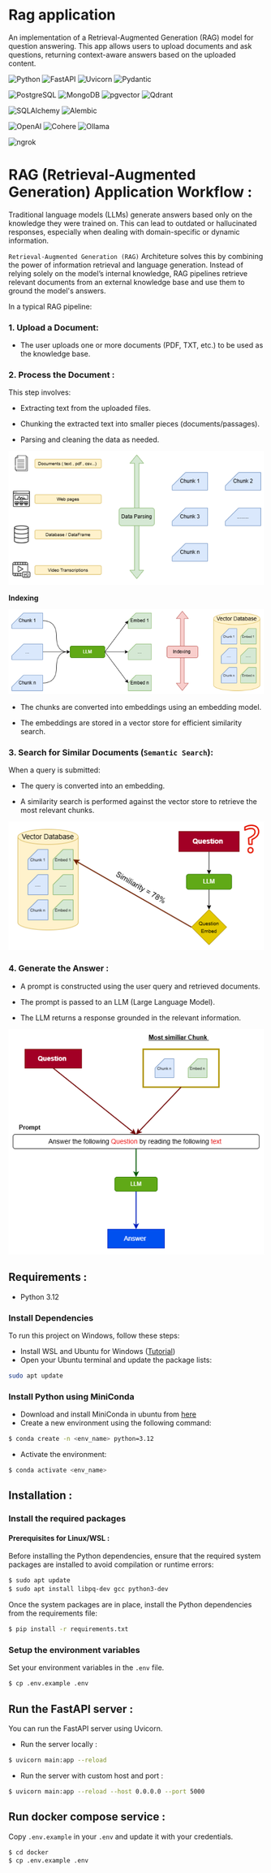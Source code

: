 # Rag application

An implementation of a Retrieval-Augmented Generation (RAG) model for question answering.
This app allows users to upload documents and ask questions, returning context-aware answers based on the uploaded content.


<!-- Language & Frameworks -->
![Python](https://img.shields.io/badge/Python-3.10+-blue.svg)
![FastAPI](https://img.shields.io/badge/FastAPI-Asynchronous-green.svg)
![Uvicorn](https://img.shields.io/badge/Uvicorn-ASGI-red.svg)
![Pydantic](https://img.shields.io/badge/Pydantic-v2+-green.svg)

<!-- Databases -->
![PostgreSQL](https://img.shields.io/badge/PostgreSQL-14+-blue.svg?logo=postgresql)
![MongoDB](https://img.shields.io/badge/MongoDB-6.x-green.svg?logo=mongodb)
![pgvector](https://img.shields.io/badge/pgvector-0.5+-orange.svg)
![Qdrant](https://img.shields.io/badge/Qdrant-VectorDB-blueviolet.svg)

<!-- ORM & Migrations -->
![SQLAlchemy](https://img.shields.io/badge/SQLAlchemy-ORM-red.svg)
![Alembic](https://img.shields.io/badge/Alembic-Migrations-lightgrey.svg)

<!-- LLM Providers -->
![OpenAI](https://img.shields.io/badge/OpenAI-API-black.svg)
![Cohere](https://img.shields.io/badge/Cohere-LLM-purple.svg)
![Ollama](https://img.shields.io/badge/Ollama-Local-orange.svg)

<!-- Utilities -->
![ngrok](https://img.shields.io/badge/ngrok-SecureTunnel-orange.svg)






# RAG (Retrieval-Augmented Generation) Application Workflow :

Traditional language models (LLMs) generate answers based only on the knowledge they were trained on. This can lead to outdated or hallucinated responses, especially when dealing with domain-specific or dynamic information.

`Retrieval-Augmented Generation (RAG)` Architeture solves this by combining the power of information retrieval and language generation. Instead of relying solely on the model’s internal knowledge, RAG pipelines retrieve relevant documents from an external knowledge base and use them to ground the model's answers.

In a typical RAG pipeline: 

### 1. Upload a Document:

- The user uploads one or more documents (PDF, TXT, etc.) to be used as the knowledge base.


### 2. Process the Document :

This step involves:

- Extracting text from the uploaded files.

- Chunking the extracted text into smaller pieces (documents/passages).

- Parsing and cleaning the data as needed.

![Data parsing](src/assets/Data_parsing.png)


**Indexing**

![indexing](src/assets/Indexing.png)

- The chunks are converted into embeddings using an embedding model.

- The embeddings are stored in a vector store for efficient similarity search.

### 3. Search for Similar Documents (`Semantic Search`):

When a query is submitted:

- The query is converted into an embedding.

- A similarity search is performed against the vector store to retrieve the most relevant chunks.

![search](src/assets/Semantic_search.png)

### 4. Generate the Answer :

- A prompt is constructed using the user query and retrieved documents.

- The prompt is passed to an LLM (Large Language Model).

- The LLM returns a response grounded in the relevant information.

![answer](src/assets/Get_answer.png)

## Requirements :

- Python 3.12

### Install Dependencies

To run this project on Windows, follow these steps:
- Install WSL and Ubuntu for Windows ([Tutorial](https://www.youtube.com/watch?v=IL7Jd9rjgrM))
- Open your Ubuntu terminal and update the package lists:

```bash
sudo apt update
```

### Install Python using MiniConda

- Download and install MiniConda in ubuntu from [here](https://www.anaconda.com/docs/getting-started/miniconda/install)
- Create a new environment using the following command:

```bash
$ conda create -n <env_name> python=3.12
```

- Activate the environment:

```bash
$ conda activate <env_name>
```


## Installation : 

### Install the required packages

#### Prerequisites for Linux/WSL :

Before installing the Python dependencies, ensure that the required system packages are installed to avoid compilation or runtime errors:

```bash
$ sudo apt update 
$ sudo apt install libpq-dev gcc python3-dev
```
Once the system packages are in place, install the Python dependencies from the requirements file:

```bash
$ pip install -r requirements.txt
```

### Setup the environment variables

Set your environment variables in the `.env` file. 

```bash
$ cp .env.example .env
```

## Run the FastAPI server : 

You can run the FastAPI server using Uvicorn.

- Run the server locally : 

```bash
$ uvicorn main:app --reload 
```

- Run the server with custom host and port :

```bash
$ uvicorn main:app --reload --host 0.0.0.0 --port 5000
```


## Run docker compose service :

Copy `.env.example` in your `.env` and update it with your credentials.

```bash
$ cd docker
$ cp .env.example .env
```


